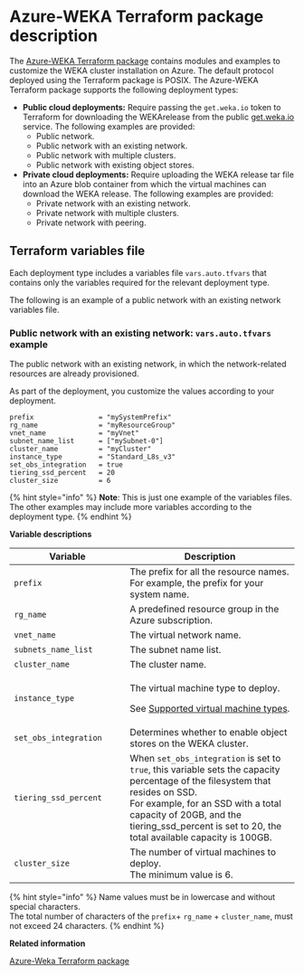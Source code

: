 # Azure-WEKA Terraform package description

The [Azure-WEKA Terraform package](https://github.com/weka/terraform-azure-weka) contains modules and examples to customize the WEKA cluster installation on Azure. The default protocol deployed using the Terraform package is POSIX. The Azure-WEKA Terraform package supports the following deployment types:

* **Public cloud deployments:** Require passing the `get.weka.io` token to Terraform for downloading the WEKArelease from the public [get.weka.io](https://get.weka.io) service. The following examples are provided:
  * Public network.
  * Public network with an existing network.
  * Public network with multiple clusters.
  * Public network with existing object stores.
* **Private cloud deployments:** Require uploading the WEKA release tar file into an Azure blob container from which the virtual machines can download the WEKA release. The following examples are provided:
  * Private network with an existing network.
  * Private network with multiple clusters.
  * Private network with peering.

## Terraform variables file

Each deployment type includes a variables file `vars.auto.tfvars` that contains only the variables required for the relevant deployment type.

The following is an example of a public network with an existing network variables file.

### Public network with an existing network: `vars.auto.tfvars` example&#x20;

The public network with an existing network, in which the network-related resources are already provisioned.

As part of the deployment, you customize the values according to your deployment.

```
prefix                = "mySystemPrefix"
rg_name               = "myResourceGroup"
vnet_name             = "myVnet"
subnet_name_list      = ["mySubnet-0"]
cluster_name          = "myCluster"
instance_type         = "Standard_L8s_v3"
set_obs_integration   = true
tiering_ssd_percent   = 20
cluster_size          = 6

```

{% hint style="info" %}
**Note**: This is just one example of the variables files. The other examples may include more variables according to the deployment type.
{% endhint %}

**Variable descriptions**

<table><thead><tr><th width="249">Variable</th><th width="514.3333333333333">Description</th></tr></thead><tbody><tr><td><code>prefix</code></td><td>The prefix for all the resource names. For example, the prefix for your system name.</td></tr><tr><td><code>rg_name</code></td><td>A predefined resource group in the Azure subscription.</td></tr><tr><td><code>vnet_name</code></td><td>The virtual network name.</td></tr><tr><td><code>subnets_name_list</code></td><td>The subnet name list.</td></tr><tr><td><code>cluster_name</code></td><td>The cluster name.</td></tr><tr><td><code>instance_type</code></td><td><p>The virtual machine type to deploy.</p><p>See <a href="supported-virtual-machine-types.md">Supported virtual machine types</a>.</p></td></tr><tr><td><code>set_obs_integration</code></td><td>Determines whether to enable object stores on the WEKA cluster.</td></tr><tr><td><code>tiering_ssd_percent</code></td><td>When <code>set_obs_integration</code> is set to <code>true</code>, this variable sets the capacity percentage of the filesystem that resides on SSD.<br>For example, for an SSD with a total capacity of 20GB, and the tiering_ssd_percent is set to 20, the total available capacity is 100GB.</td></tr><tr><td><code>cluster_size</code></td><td>The number of virtual machines to deploy. <br>The minimum value is 6.</td></tr></tbody></table>

{% hint style="info" %}
Name values must be in lowercase and without special characters.\
The total number of characters of the `prefix`+ `rg_name` + `cluster_name`, must not exceed 24 characters.
{% endhint %}

**Related information**

[Azure-Weka Terraform package](https://github.com/weka/terraform-azr-weka)

